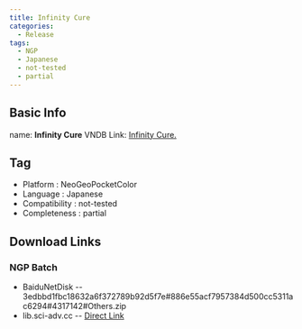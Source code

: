 ```yaml
---
title: Infinity Cure
categories:
  - Release
tags:
  - NGP
  - Japanese
  - not-tested
  - partial
---
```

## Basic Info

name: **Infinity Cure**
VNDB Link: [Infinity Cure.](https://vndb.org/r5873)

## Tag
 - Platform : NeoGeoPocketColor
 - Language : Japanese
 - Compatibility : not-tested
 - Completeness : partial

## Download Links
### NGP Batch
 - BaiduNetDisk
 -- 3edbbd1fbc18632a6f372789b92d5f7e#886e55acf7957384d500cc5311ac6294#4317142#Others.zip
 - lib.sci-adv.cc
 -- [Direct Link](https://pan.mcseekeri.top/api/raw/?path=/K%E7%A4%BE%E6%95%B4%E5%90%88/Others.zip)